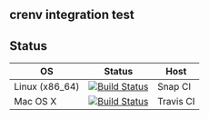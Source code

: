 crenv integration test
----------------------

## Status

|OS              |Status |Host |
|----------------|-------|-----|
|Linux (x86\_64) |[![Build Status](https://img.shields.io/snap-ci/pine613/crenv-integration-test/master.svg)](https://snap-ci.com/pine613/crenv-integration-test/branch/master)|Snap CI|
|Mac OS X        |[![Build Status](https://travis-ci.org/pine/crenv-integration-test.svg?branch=master)](https://travis-ci.org/pine613/crenv-integration-test)|Travis CI|
